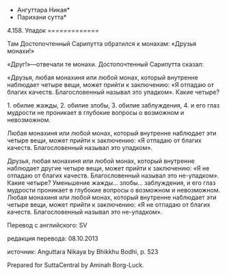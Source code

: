 * Ангуттара Никая*
* Парихани сутта*

4\.158\. Упадок
\=\=\=\=\=\=\=\=\=\=\=\=\=

Там Достопочтенный Сарипутта обратился к монахам: «Друзья монахи\!»

«Друг\!»—отвечали те монахи\. Достопочтенный Сарипутта сказал:

«Друзья, любая монахиня или любой монах, который внутренне наблюдает четыре вещи, может прийти к заключению: «Я отпадаю от благих качеств\. Благословенный называл это упадком»\. Какие четыре?

1\. обилие жажды,
2\. обилие злобы,
3\. обилие заблуждения,
4\. и его глаз мудрости не проникает в глубокие вопросы о возможном и невозможном\.

Любая монахиня или любой монах, который внутренне наблюдает эти четыре вещи, может прийти к заключению: «Я отпадаю от благих качеств\. Благословенный называл это упадком»\.

Друзья, любая монахиня или любой монах, который внутренне наблюдает другие четыре вещи, может прийти к заключению: «Я не отпадаю от благих качеств\. Благословенный называл это не\-упадком»\. Какие четыре? Уменьшение жажды… злобы… заблуждения, и его глаз мудрости проникает в глубокие вопросы о возможном и невозможном\. Любая монахиня или любой монах, который внутренне наблюдает эти четыре вещи, может прийти к заключению: «Я не отпадаю от благих качеств\. Благословенный называл это не\-упадком»\.

Перевод с английского: SV

редакция перевода: 08\.10\.2013

источник: Anguttara Nikaya by Bhikkhu Bodhi, p\. 523

Prepared for SuttaCentral by Aminah Borg\-Luck\.